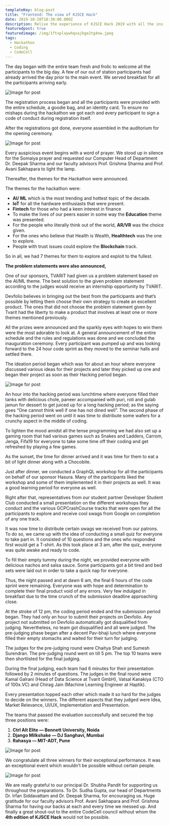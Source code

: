 ```yaml
---
templateKey: blog-post
title: "Frontend: The view of KJSCE Hack"
date: 2019-10-28T18:30:00.000Z
description: Relive the experience of KJSCE Hack 2019 with all the insights of the event!
featuredpost: true
featuredimage: /img/1ftxplaywhqsajkge2tg4nw.jpeg
tags:
  - Hackathon
  - Coding
  - CodeCell
---
```

<!--StartFragment-->

The day began with the entire team fresh and frolic to welcome all the participants to the big day. A few of our out of station participants had already arrived the day prior to the main event. We served breakfast for all the participants arriving early.

![Image for post](/img/1ftxplaywhqsajkge2tg4nw.jpeg)

The registration process began and all the participants were provided with the entire schedule, a goodie bag, and an identity card. To ensure no mishaps during the hackathon we got each and every participant to sign a code of conduct during registration itself.

After the registrations got done, everyone assembled in the auditorium for the opening ceremony.

![Image for post](https://miro.medium.com/max/414/0*gGujXid_hQAVIkDw)

Every auspicious event begins with a word of prayer. We stood up in silence for the Somaiya prayer and requested our Computer Head of Department Dr. Deepak Sharma and our faculty advisors Prof. Grishma Sharma and Prof. Avani Sakhapara to light the lamp.

Thereafter, the themes for the Hackathon were announced.

The themes for the hackathon were:

* **AI/ ML** which is the most trending and hottest topic of the decade.
* **IoT** for all the hardware enthusiasts that were present.
* **Fintech** for those who had a keen interest in finance
* To make the lives of our peers easier in some way the **Education** theme was presented.
* For the people who literally think out of the world, **AR/VR** was the choice given.
* For the ones who believe that Health is Wealth, **Healthtech** was the one to explore.
* People with trust issues could explore the **Blockchain** track.

So in all, we had 7 themes for them to explore and exploit to the fullest.

**The problem statements were also announced,**

One of our sponsors, TVARIT had given us a problem statement based on the AI/ML theme. The best solution to the given problem statement according to the judges would receive an internship opportunity by TVARIT.

Devfolio believes in bringing out the best from the participants and that’s possible by letting them choose their own strategy to create an excellent product. The ones that did not choose the problem statement given by Tvarit had the liberty to make a product that involves at least one or more themes mentioned previously.

All the prizes were announced and the sparkly eyes with hopes to win them were the most adorable to look at. A general announcement of the entire schedule and the rules and regulations was done and we concluded the inauguration ceremony. Every participant was pumped up and was looking forward to the 24 hour code sprint as they moved to the seminar halls and settled there.

The ideation period began which was for about an hour where everyone discussed various ideas for their projects and later they picked up one and began their project as soon as their Hacking period began.

![Image for post](https://miro.medium.com/max/1093/0*6iEtQcrTDY2FrP-w)

An hour into the hacking period was lunchtime where everyone filled their tanks with delicious chole, paneer accompanied with puri, roti and gulab jamun for dessert to get juiced up for a long hacking period; as the saying goes “One cannot think well if one has not dined well”. The second phase of the hacking period went on until it was time to distribute some wafers for a crunchy aspect in the middle of coding.

To lighten the mood amidst all the tense programming we had also set up a gaming room that had various games such as Snakes and Ladders, Carrom, Jenga, Fifa19 for everyone to take some time off their coding and get refreshed by playing a few games.

As the sunset, the time for dinner arrived and it was time for them to eat a bit of light dinner along with a Chocobite.

Just after dinner, we conducted a GraphQL workshop for all the participants on behalf of our sponsor Hasura. Many of the participants liked the workshop and some of them implemented it in their projects as well. It was a good learning period for everyone as well.

Right after that, representatives from our student partner Developer Student Club conducted a small presentation on the different workshops they conduct and the various GCPCrashCourse tracks that were open for all the participants to explore and receive cool swags from Google on completion of any one track.

It was now time to distribute certain swags we received from our patrons. To do so, we came up with the idea of conducting a small quiz for everyone to take part in. It consisted of 10 questions and the ones who responded first would get a T-shirt. As this took place at 3 am, after the quiz, everyone was quite awake and ready to code.

To fill their empty tummy during the night, we provided everyone with delicious nachos and salsa sauce. Some participants got a bit tired and bed sets were laid out in order to take a quick nap for everyone.

Thus, the night passed and at dawn 6 am, the final 6 hours of the code sprint were remaining. Everyone was with hope and determination to complete their final product void of any errors. Very few indulged in breakfast due to the time crunch of the submission deadline approaching close.

At the stroke of 12 pm, the coding period ended and the submission period began. They had only an hour to submit their projects on Devfolio. Any project not submitted on Devfolio automatically got disqualified from judging. Nevertheless, no team got disqualified and all were judged. The pre-judging phase began after a decent Pav-bhaji lunch where everyone filled their empty stomachs and waited for their turn for judging.

The judges for the pre-judging round were Chaitya Shah and Sumesh Surendran. The pre-judging round went on till 5 pm. The top 10 teams were then shortlisted for the final judging.

During the final judging, each team had 6 minutes for their presentation followed by 2 minutes of questions. The judges in the final round were Kamal Galrani (Head of Data Science at Tvarit GmbH), Vatsal Kanakiya (CTO of 100x.VC) and Chirag Jain (Machine Learning Engineer at Haptik).

Every presentation topped each other which made it so hard for the judges to decide on the winners. The different aspects that they judged were Idea, Market Relevance, UI/UX, Implementation and Presentation.

The teams that passed the evaluation successfully and secured the top three positions were:

1. **Ctrl Alt Elite — Bennett University, Noida**
2. **Django Milkshake — DJ Sanghavi, Mumbai**
3. **Rahasya — MIT-ADT, Pune**

![Image for post](https://miro.medium.com/max/1600/1*Ldf5Y4zTmnBpa-TqpLq3qQ.jpeg)

We congratulate all three winners for their exceptional performance. It was an exceptional event which wouldn’t be possible without certain people.

![Image for post](https://miro.medium.com/max/6615/1*GQSz5yALOobZ6gKZPQRJcg.jpeg)

We are really grateful to our principal Dr. Shubha Pandit for supporting us throughout the preparations. To Dr. Sudha Gupta, our head of Departments Dr. Irfan Siddavattam and Dr. Deepak Sharma, for encouraging us. Huge gratitude for our faculty advisors Prof. Avani Sakhapara and Prof. Grishma Sharma for having our backs at each and every time we messed up. And finally a great shout-out to the entire CodeCell council without whom the **4th edition of KJSCE Hack** would not be possible.

<!--EndFragment-->